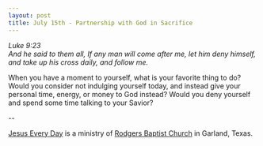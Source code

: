 ```yaml
---
layout: post
title: July 15th - Partnership with God in Sacrifice
---
```


_Luke 9:23  
And he said to them all, If any man will come after me, let him deny
himself, and take up his cross daily, and follow me._

When you have a moment to yourself, what is your favorite thing to
do? Would you consider not indulging yourself today, and instead give
your personal time, energy, or money to God instead? Would you deny
yourself and spend some time talking to your Savior?

 --

<a href=http://jesuseveryday.net>Jesus Every Day</a> is a ministry of <a href=http://rodgersbaptist.net>Rodgers Baptist Church</a> in Garland, Texas.
